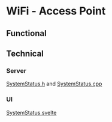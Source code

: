 # WiFi - Access Point

## Functional

## Technical

### Server

[SystemStatus.h](https://github.com/ewowi/MoonLight/blob/main/lib/framework/SystemStatus.h) and [SystemStatus.cpp](https://github.com/ewowi/MoonLight/blob/main/lib/framework/SystemStatus.cpp)

### UI

[SystemStatus.svelte](https://github.com/ewowi/MoonLight/blob/main/interface/src/routes/system/status/SystemStatus.svelte)
